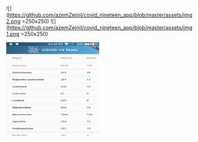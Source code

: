 ![](https://github.com/azemZejnil/covid_nineteen_app/blob/master/assets/img2.png =250x250)
![](https://github.com/azemZejnil/covid_nineteen_app/blob/master/assets/img1.png =250x250)

<img src="https://github.com/azemZejnil/covid_nineteen_app/blob/master/assets/img1.png" alt="alt text" width="250" height="250">